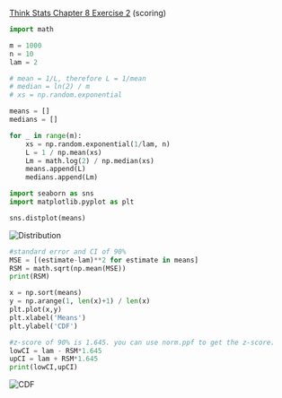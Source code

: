 [Think Stats Chapter 8 Exercise 2](http://greenteapress.com/thinkstats2/html/thinkstats2009.html#toc77) (scoring)

```python
import math

m = 1000
n = 10
lam = 2

# mean = 1/L, therefore L = 1/mean
# median = ln(2) / m
# xs = np.random.exponential

means = []
medians = []

for _ in range(m):
    xs = np.random.exponential(1/lam, n)
    L = 1 / np.mean(xs)
    Lm = math.log(2) / np.median(xs)
    means.append(L)
    medians.append(Lm)

import seaborn as sns
import matplotlib.pyplot as plt

sns.distplot(means)
```
![Distribution](https://github.com/brokengrappler/dsp/blob/master/lessons/statistics/8.2PDF)
```python
#standard error and CI of 90%
MSE = [(estimate-lam)**2 for estimate in means]
RSM = math.sqrt(np.mean(MSE))
print(RSM)

x = np.sort(means)
y = np.arange(1, len(x)+1) / len(x)
plt.plot(x,y)
plt.xlabel('Means')
plt.ylabel('CDF')

#z-score of 90% is 1.645. you can use norm.ppf to get the z-score.
lowCI = lam - RSM*1.645
upCI = lam + RSM*1.645
print(lowCI,upCI)
```
![CDF](https://github.com/brokengrappler/dsp/blob/master/lessons/statistics/8.2CDF)
